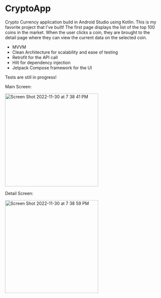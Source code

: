 # CryptoApp

Crypto Currency application build in Android Studio using Kotlin. This is my favorite project that I've built! 
The first page displays the list of the top 100 coins in the market. When the user clicks a coin, they are brought to the detail page where they can view the current data on the selected coin.

- MVVM
- Clean Architecture for scalability and ease of testing
- Retrofit for the API call
- Hilt for dependency injection
- Jetpack Compose framework for the UI

Tests are still in progress!

Main Screen:

<img width="305" alt="Screen Shot 2022-11-30 at 7 38 41 PM" src="https://user-images.githubusercontent.com/86651172/204945314-fc863431-cf21-47ab-933b-f2982f7580cc.png">



Detail Screen:

<img width="305" alt="Screen Shot 2022-11-30 at 7 38 59 PM" src="https://user-images.githubusercontent.com/86651172/204945333-cd065b00-cead-4410-bdfa-f15ecde6d309.png">
